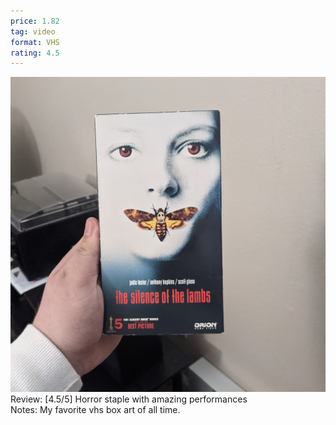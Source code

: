 ```yaml
---
price: 1.82
tag: video
format: VHS
rating: 4.5
---
```

![thesilenceofthelambs](/assets/img/ibuycrap/thesilenceofthelambs.jpg) 
<br>
Review: [4.5/5] Horror staple with amazing performances  
Notes: My favorite vhs box art of all time.